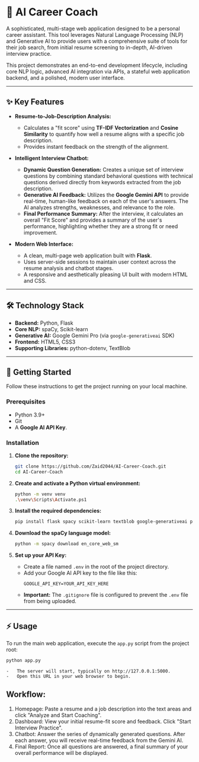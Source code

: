 # 🤖 AI Career Coach

A sophisticated, multi-stage web application designed to be a personal career assistant. This tool leverages Natural Language Processing (NLP) and Generative AI to provide users with a comprehensive suite of tools for their job search, from initial resume screening to in-depth, AI-driven interview practice.

This project demonstrates an end-to-end development lifecycle, including core NLP logic, advanced AI integration via APIs, a stateful web application backend, and a polished, modern user interface.

---

## ✨ Key Features

-   **Resume-to-Job-Description Analysis:**
    -   Calculates a "fit score" using **TF-IDF Vectorization** and **Cosine Similarity** to quantify how well a resume aligns with a specific job description.
    -   Provides instant feedback on the strength of the alignment.

-   **Intelligent Interview Chatbot:**
    -   **Dynamic Question Generation:** Creates a unique set of interview questions by combining standard behavioral questions with technical questions derived directly from keywords extracted from the job description.
    -   **Generative AI Feedback:** Utilizes the **Google Gemini API** to provide real-time, human-like feedback on each of the user's answers. The AI analyzes strengths, weaknesses, and relevance to the role.
    -   **Final Performance Summary:** After the interview, it calculates an overall "Fit Score" and provides a summary of the user's performance, highlighting whether they are a strong fit or need improvement.

-   **Modern Web Interface:**
    -   A clean, multi-page web application built with **Flask**.
    -   Uses server-side sessions to maintain user context across the resume analysis and chatbot stages.
    -   A responsive and aesthetically pleasing UI built with modern HTML and CSS.

---

## 🛠️ Technology Stack

-   **Backend:** Python, Flask
-   **Core NLP:** spaCy, Scikit-learn
-   **Generative AI:** Google Gemini Pro (via `google-generativeai` SDK)
-   **Frontend:** HTML5, CSS3
-   **Supporting Libraries:** python-dotenv, TextBlob

---

## 🚀 Getting Started

Follow these instructions to get the project running on your local machine.

### Prerequisites

-   Python 3.9+
-   Git
-   A **Google AI API Key**.

### Installation

1.  **Clone the repository:**
    ```bash
    git clone https://github.com/Zaid2044/AI-Career-Coach.git
    cd AI-Career-Coach
    ```

2.  **Create and activate a Python virtual environment:**
    ```bash
    python -m venv venv
    .\venv\Scripts\Activate.ps1
    ```

3.  **Install the required dependencies:**
    ```bash
    pip install flask spacy scikit-learn textblob google-generativeai python-dotenv
    ```

4.  **Download the spaCy language model:**
    ```bash
    python -m spacy download en_core_web_sm
    ```

5.  **Set up your API Key:**
    -   Create a file named `.env` in the root of the project directory.
    -   Add your Google AI API key to the file like this:
        ```
        GOOGLE_API_KEY=YOUR_API_KEY_HERE
        ```
    -   **Important:** The `.gitignore` file is configured to prevent the `.env` file from being uploaded.

---

## ⚡ Usage

To run the main web application, execute the `app.py` script from the project root:

```bash
python app.py
```
    -   The server will start, typically on http://127.0.0.1:5000.
    -   Open this URL in your web browser to begin.

## Workflow:

1. Homepage: Paste a resume and a job description into the text areas and click "Analyze and Start Coaching".
2. Dashboard: View your initial resume-fit score and feedback. Click "Start Interview Practice".
3. Chatbot: Answer the series of dynamically generated questions. After each answer, you will receive real-time feedback from the Gemini AI.
4. Final Report: Once all questions are answered, a final summary of your overall performance will be displayed.